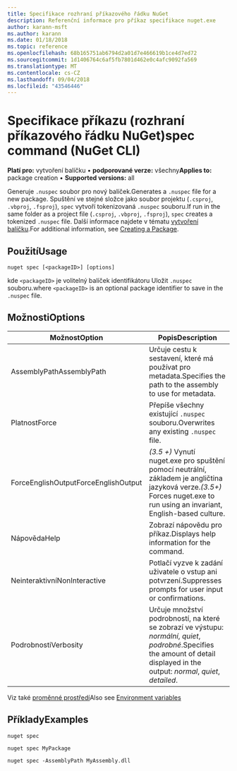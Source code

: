 ```yaml
---
title: Specifikace rozhraní příkazového řádku NuGet
description: Referenční informace pro příkaz specifikace nuget.exe
author: karann-msft
ms.author: karann
ms.date: 01/18/2018
ms.topic: reference
ms.openlocfilehash: 68b165751ab6794d2a01d7e466619b1ce4d7ed72
ms.sourcegitcommit: 1d1406764c6af5fb7801d462e0c4afc9092fa569
ms.translationtype: MT
ms.contentlocale: cs-CZ
ms.lasthandoff: 09/04/2018
ms.locfileid: "43546446"
---
```

# <a name="spec-command-nuget-cli"></a><span data-ttu-id="26824-103">Specifikace příkazu (rozhraní příkazového řádku NuGet)</span><span class="sxs-lookup"><span data-stu-id="26824-103">spec command (NuGet CLI)</span></span>

<span data-ttu-id="26824-104">**Platí pro:** vytvoření balíčku &bullet; **podporované verze:** všechny</span><span class="sxs-lookup"><span data-stu-id="26824-104">**Applies to:** package creation &bullet; **Supported versions:** all</span></span>

<span data-ttu-id="26824-105">Generuje `.nuspec` soubor pro nový balíček.</span><span class="sxs-lookup"><span data-stu-id="26824-105">Generates a `.nuspec` file for a new package.</span></span> <span data-ttu-id="26824-106">Spuštění ve stejné složce jako soubor projektu (`.csproj`, `.vbproj`, `.fsproj`), `spec` vytvoří tokenizovaná `.nuspec` souboru.</span><span class="sxs-lookup"><span data-stu-id="26824-106">If run in the same folder as a project file (`.csproj`, `.vbproj`, `.fsproj`), `spec` creates a tokenized `.nuspec` file.</span></span> <span data-ttu-id="26824-107">Další informace najdete v tématu [vytvoření balíčku](../create-packages/creating-a-package.md).</span><span class="sxs-lookup"><span data-stu-id="26824-107">For additional information, see [Creating a Package](../create-packages/creating-a-package.md).</span></span>

## <a name="usage"></a><span data-ttu-id="26824-108">Použití</span><span class="sxs-lookup"><span data-stu-id="26824-108">Usage</span></span>

```cli
nuget spec [<packageID>] [options]
```

<span data-ttu-id="26824-109">kde `<packageID>` je volitelný balíček identifikátoru Uložit `.nuspec` souboru.</span><span class="sxs-lookup"><span data-stu-id="26824-109">where `<packageID>` is an optional package identifier to save in the `.nuspec` file.</span></span>

## <a name="options"></a><span data-ttu-id="26824-110">Možnosti</span><span class="sxs-lookup"><span data-stu-id="26824-110">Options</span></span>

| <span data-ttu-id="26824-111">Možnost</span><span class="sxs-lookup"><span data-stu-id="26824-111">Option</span></span> | <span data-ttu-id="26824-112">Popis</span><span class="sxs-lookup"><span data-stu-id="26824-112">Description</span></span> |
| --- | --- |
| <span data-ttu-id="26824-113">AssemblyPath</span><span class="sxs-lookup"><span data-stu-id="26824-113">AssemblyPath</span></span> | <span data-ttu-id="26824-114">Určuje cestu k sestavení, které má používat pro metadata.</span><span class="sxs-lookup"><span data-stu-id="26824-114">Specifies the path to the assembly to use for metadata.</span></span> |
| <span data-ttu-id="26824-115">Platnost</span><span class="sxs-lookup"><span data-stu-id="26824-115">Force</span></span> | <span data-ttu-id="26824-116">Přepíše všechny existující `.nuspec` souboru.</span><span class="sxs-lookup"><span data-stu-id="26824-116">Overwrites any existing `.nuspec` file.</span></span> |
| <span data-ttu-id="26824-117">ForceEnglishOutput</span><span class="sxs-lookup"><span data-stu-id="26824-117">ForceEnglishOutput</span></span> | <span data-ttu-id="26824-118">*(3.5 +)*  Vynutí nuget.exe pro spuštění pomocí neutrální, základem je angličtina jazyková verze.</span><span class="sxs-lookup"><span data-stu-id="26824-118">*(3.5+)* Forces nuget.exe to run using an invariant, English-based culture.</span></span> |
| <span data-ttu-id="26824-119">Nápověda</span><span class="sxs-lookup"><span data-stu-id="26824-119">Help</span></span> | <span data-ttu-id="26824-120">Zobrazí nápovědu pro příkaz.</span><span class="sxs-lookup"><span data-stu-id="26824-120">Displays help information for the command.</span></span> |
| <span data-ttu-id="26824-121">Neinteraktivní</span><span class="sxs-lookup"><span data-stu-id="26824-121">NonInteractive</span></span> | <span data-ttu-id="26824-122">Potlačí vyzve k zadání uživatele o vstup ani potvrzení.</span><span class="sxs-lookup"><span data-stu-id="26824-122">Suppresses prompts for user input or confirmations.</span></span> |
| <span data-ttu-id="26824-123">Podrobnosti</span><span class="sxs-lookup"><span data-stu-id="26824-123">Verbosity</span></span> | <span data-ttu-id="26824-124">Určuje množství podrobností, na které se zobrazí ve výstupu: *normální*, *quiet*, *podrobné*.</span><span class="sxs-lookup"><span data-stu-id="26824-124">Specifies the amount of detail displayed in the output: *normal*, *quiet*, *detailed*.</span></span> |

<span data-ttu-id="26824-125">Viz také [proměnné prostředí](cli-ref-environment-variables.md)</span><span class="sxs-lookup"><span data-stu-id="26824-125">Also see [Environment variables](cli-ref-environment-variables.md)</span></span>

## <a name="examples"></a><span data-ttu-id="26824-126">Příklady</span><span class="sxs-lookup"><span data-stu-id="26824-126">Examples</span></span>

```cli
nuget spec

nuget spec MyPackage

nuget spec -AssemblyPath MyAssembly.dll
```
